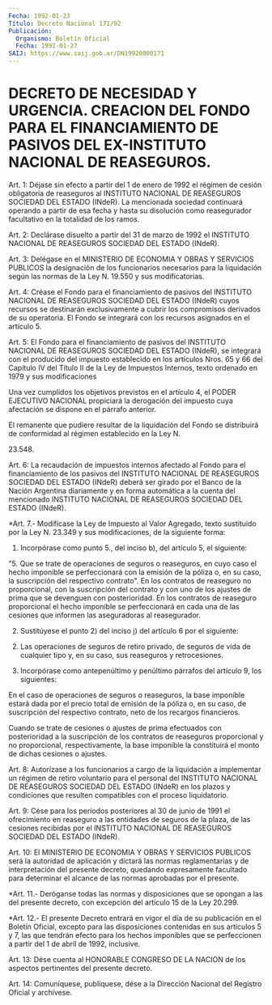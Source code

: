 ```yaml
---
Fecha: 1992-01-23
Título: Decreto Nacional 171/92
Publicación:
  Organismo: Boletín Oficial
  Fecha: 1992-01-27
SAIJ: https://www.saij.gob.ar/DN19920000171
---
```

# DECRETO DE NECESIDAD Y URGENCIA. CREACION DEL FONDO PARA EL FINANCIAMIENTO DE PASIVOS DEL EX-INSTITUTO NACIONAL DE REASEGUROS.

<a id="1"></a>
Art.  1:  Déjase sin efecto a partir del 1 de enero de 1992 el régimen de cesión  obligatoria  de reaseguros al INSTITUTO NACIONAL DE REASEGUROS SOCIEDAD DEL ESTADO  (INdeR).  La mencionada sociedad continuará  operando  a partir de esa fecha y hasta  su  disolución como  reasegurador  facultativo  en  la  totalidad  de  los  ramos.

<a id="2"></a>
Art. 2: Declárase disuelto a partir del 31 de marzo de 1992 el INSTITUTO  NACIONAL  DE  REASEGUROS  SOCIEDAD  DEL  ESTADO (INdeR).

<a id="3"></a>
Art.  3:  Delégase  en  el  MINISTERIO  DE  ECONOMIA Y OBRAS Y SERVICIOS  PUBLICOS  la designación de los funcionarios  necesarios para la liquidación según  las  normas  de  la  Ley N. 19.550 y sus modificatorias.

<a id="4"></a>
Art.  4: Créase el Fondo para el financiamiento de pasivos del INSTITUTO NACIONAL  DE REASEGUROS SOCIEDAD DEL ESTADO (INdeR) cuyos recursos se destinarán  exclusivamente  a  cubrir  los  compromisos derivados de su operatoria. El Fondo se integrará con los  recursos asignados en el artículo 5.

<a id="5"></a>
Art.  5:  El  Fondo  para  el  financiamiento  de  pasivos del INSTITUTO  NACIONAL  DE REASEGUROS SOCIEDAD DEL ESTADO (INdeR),  se integrará  con  el  producido   del  impuesto  establecido  en  los artículos Nros. 65 y 66 del Capítulo  IV del Título II de la Ley de Impuestos  Internos, texto ordenado en 1979  y  sus  modificaciones

Una vez cumplidos  los  objetivos  previstos  en el artículo 4, el PODER  EJECUTIVO  NACIONAL  propiciará la derogación  del  impuesto cuya afectación se dispone en el párrafo anterior.

El remanente que pudiere resultar  de  la liquidación del Fondo se distribuirá  de conformidad al régimen establecido  en  la  Ley  N.

23.548.

<a id="6"></a>
Art. 6: La recaudación de impuestos internos afectado al Fondo para el  financiamiento  de  los  pasivos del INSTITUTO NACIONAL DE REASEGUROS SOCIEDAD DEL ESTADO (INdeR)  deberá  ser  girado  por el Banco  de  la Nación Argentina diariamente y en forma automática  a la cuenta del  mencionado INSTITUTO NACIONAL DE REASEGUROS SOCIEDAD DEL ESTADO (INdeR).

<a id="7"></a>
*Art.  7.-  Modifícase  la  Ley de Impuesto al Valor Agregado, texto sustituido por la Ley N. 23.349  y  sus modificaciones, de la siguiente forma:

1. Incorpórase como punto 5., del inciso b),  del  artículo  5, el siguiente:

"5.  Que  se trate de operaciones de seguros o reaseguros, en cuyo caso el hecho  imponible  se  perfeccionará  con  la  emisión de la póliza  o, en su caso, la suscripción del respectivo contrato".  En los contratos  de reaseguro no proporcional, con la suscripción del contrato y con uno  de  los  ajustes  de prima que se devenguen con posterioridad. En los contratos de reaseguro  proporcional el hecho imponible  se  perfeccionará  en  cada  una  de  las  cesiones  que informen las aseguradoras al reasegurador.

2.  Sustitúyese  el  punto 2) del inciso j) del artículo 6  por  el siguiente:

2) Las operaciones de  seguros  de  retiro  privado,  de seguros de vida de cualquier tipo y, en su caso, sus reaseguros y retrocesiones.

3.  Incorpórase  como  antepenúltimo  y  penúltimo  párrafos    del artículo 9, los siguientes:

En  el  caso  de  operaciones  de  seguros  o  reaseguros,  la base imponible  estará  dada por el precio total de emisión de la póliza o, en su caso, de suscripción  del respectivo contrato, neto de los recargos financieros.

Cuando  se  trate de cesiones o ajustes  de  prima  efectuados  con posterioridad  a  la  suscripción  de  los  contratos de reaseguros proporcional y no proporcional, respectivamente,  la base imponible la constituirá el monto de dichas cesiones o ajustes.

<a id="8"></a>
Art. 8: Autorízase a los funcionarios a cargo de la liquidación a implementar  un régimen de retiro voluntario para el personal del INSTITUTO NACIONAL  DE  REASEGUROS  SOCIEDAD  DEL ESTADO (INdeR) en los plazos y condiciones que resulten compatibles  con  el  proceso liquidatorio.

<a id="9"></a>
Art.  9:  Cése para los períodos posteriores al 30 de junio de 1991 el ofrecimiento  en reaseguro a las entidades de seguros de la plaza, de las cesiones  recibidas  por  el  INSTITUTO  NACIONAL  DE REASEGUROS SOCIEDAD DEL ESTADO (INdeR).

<a id="10"></a>
Art. 10: El MINISTERIO DE ECONOMIA Y OBRAS Y SERVICIOS PUBLICOS será la autoridad de aplicación y dictará las normas reglamentarias  y  de interpretación del presente decreto, quedando expresamente facultado  para  determinar  el  alcance de las normas aprobadas por el presente.

<a id="11"></a>
*Art.  11.-  Deróganse todas las normas y disposiciones que se opongan a las del presente  decreto,  con excepción del artículo 15 de la Ley 20.299.

<a id="12"></a>
*Art.  12.-  El presente Decreto entrará en vigor el día de su publicación en el Boletín  Oficial,  excepto para las disposiciones contenidas en sus artículos 5 y 7, las  que tendrán efecto para los hechos imponibles que se perfeccionen a  partir  del 1 de abril de 1992, inclusive.

<a id="13"></a>
Art. 13: Dése cuenta al HONORABLE CONGRESO DE LA NACION de los aspectos pertinentes del presente decreto.

<a id="14"></a>
Art. 14: Comuníquese, publíquese, dése a la Dirección Nacional del Registro Oficial y archívese.